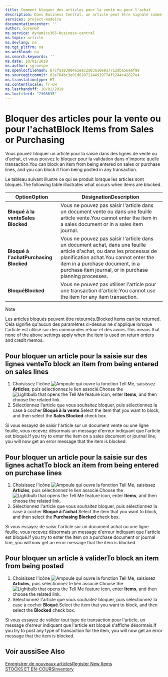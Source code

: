 ```yaml
---
title: Comment bloquer des articles pour la vente ou pour l'achat
description: Dans Business Central, un article peut être signalé comme bloqué pour la vente, bloqué pour l'achat ou bloqué dans tous les cas.
services: project-madeira
documentationcenter: ''
author: SorenGP
ms.service: dynamics365-business-central
ms.topic: article
ms.devlang: na
ms.tgt_pltfrm: na
ms.workload: na
ms.search.keywords: ''
ms.date: 10/01/2019
ms.author: sgroespe
ms.openlocfilehash: 87cfa1830e461eac2a03a10e917712dba56eaf98
ms.sourcegitcommit: 02e704bc3e01d62072144919774f1244c42827e4
ms.translationtype: HT
ms.contentlocale: fr-CH
ms.lasthandoff: 10/01/2019
ms.locfileid: "2308635"
---
```

# <a name="block-items-from-sales-or-purchasing"></a><span data-ttu-id="1dab6-103">Bloquer des articles pour la vente ou pour l'achat</span><span class="sxs-lookup"><span data-stu-id="1dab6-103">Block Items from Sales or Purchasing</span></span>
<span data-ttu-id="1dab6-104">Vous pouvez bloquer un article pour la saisie dans des lignes de vente ou d'achat, et vous pouvez le bloquer pour la validation dans n'importe quelle transaction.</span><span class="sxs-lookup"><span data-stu-id="1dab6-104">You can block an item from being entered on sales or purchase lines, and you can block it from being posted in any transaction.</span></span>  

<span data-ttu-id="1dab6-105">Le tableau suivant illustre ce qui se produit lorsque les articles sont bloqués.</span><span class="sxs-lookup"><span data-stu-id="1dab6-105">The following table illustrates what occurs when items are blocked.</span></span>  

|<span data-ttu-id="1dab6-106">Option</span><span class="sxs-lookup"><span data-stu-id="1dab6-106">Option</span></span>|<span data-ttu-id="1dab6-107">Désignation</span><span class="sxs-lookup"><span data-stu-id="1dab6-107">Description</span></span>|  
|--------------------|------------|  
|<span data-ttu-id="1dab6-108">**Bloqué à la vente**</span><span class="sxs-lookup"><span data-stu-id="1dab6-108">**Sales Blocked**</span></span>|<span data-ttu-id="1dab6-109">Vous ne pouvez pas saisir l'article dans un document vente ou dans une feuille article vente.</span><span class="sxs-lookup"><span data-stu-id="1dab6-109">You cannot enter the item in a sales document or in a sales item journal.</span></span>|  
|<span data-ttu-id="1dab6-110">**Bloqué à l'achat**</span><span class="sxs-lookup"><span data-stu-id="1dab6-110">**Purchasing Blocked**</span></span>|<span data-ttu-id="1dab6-111">Vous ne pouvez pas saisir l'article dans un document achat, dans une feuille article d'achat, ou dans les processus de planification achat.</span><span class="sxs-lookup"><span data-stu-id="1dab6-111">You cannot enter the item in a purchase document, in a purchase item journal, or in purchase planning processes.</span></span>|  
|<span data-ttu-id="1dab6-112">**Bloqué**</span><span class="sxs-lookup"><span data-stu-id="1dab6-112">**Blocked**</span></span>|<span data-ttu-id="1dab6-113">Vous ne pouvez pas utiliser l'article pour une transaction d'article.</span><span class="sxs-lookup"><span data-stu-id="1dab6-113">You cannot use the item for any item transaction.</span></span>|  

> [!NOTE]
> <span data-ttu-id="1dab6-114">Les articles bloqués peuvent être retournés.</span><span class="sxs-lookup"><span data-stu-id="1dab6-114">Blocked items can be returned.</span></span> <span data-ttu-id="1dab6-115">Cela signifie qu'aucun des paramètres ci-dessus ne s'applique lorsque l'article est utilisé sur des commandes retour et des avoirs.</span><span class="sxs-lookup"><span data-stu-id="1dab6-115">This means that none of the above settings apply when the item is used on return orders and credit memos.</span></span>

## <a name="to-block-an-item-from-being-entered-on-sales-lines"></a><span data-ttu-id="1dab6-116">Pour bloquer un article pour la saisie sur des lignes vente</span><span class="sxs-lookup"><span data-stu-id="1dab6-116">To block an item from being entered on sales lines</span></span>  

1.  <span data-ttu-id="1dab6-117">Choisissez l'icône ![Ampoule qui ouvre la fonction Tell Me](media/ui-search/search_small.png "Dites-moi ce que vous voulez faire"), saisissez **Articles**, puis sélectionnez le lien associé.</span><span class="sxs-lookup"><span data-stu-id="1dab6-117">Choose the ![Lightbulb that opens the Tell Me feature](media/ui-search/search_small.png "Tell me what you want to do") icon, enter **Items**, and then choose the related link.</span></span>  
2.  <span data-ttu-id="1dab6-118">Sélectionnez l'article que vous souhaitez bloquer, puis sélectionnez la case à cocher **Bloqué à la vente**.</span><span class="sxs-lookup"><span data-stu-id="1dab6-118">Select the item that you want to block, and then select the **Sales Blocked** check box.</span></span>  

<span data-ttu-id="1dab6-119">Si vous essayez de saisir l'article sur un document vente ou une ligne feuille, vous recevez désormais un message d'erreur indiquant que l'article est bloqué.</span><span class="sxs-lookup"><span data-stu-id="1dab6-119">If you try to enter the item on a sales document or journal line, you will now get an error message that the item is blocked.</span></span>

## <a name="to-block-an-item-from-being-entered-on-purchase-lines"></a><span data-ttu-id="1dab6-120">Pour bloquer un article pour la saisie sur des lignes achat</span><span class="sxs-lookup"><span data-stu-id="1dab6-120">To block an item from being entered on purchase lines</span></span>  

1.  <span data-ttu-id="1dab6-121">Choisissez l'icône ![Ampoule qui ouvre la fonction Tell Me](media/ui-search/search_small.png "Dites-moi ce que vous voulez faire"), saisissez **Articles**, puis sélectionnez le lien associé.</span><span class="sxs-lookup"><span data-stu-id="1dab6-121">Choose the ![Lightbulb that opens the Tell Me feature](media/ui-search/search_small.png "Tell me what you want to do") icon, enter **Items**, and then choose the related link.</span></span>  
2.  <span data-ttu-id="1dab6-122">Sélectionnez l'article que vous souhaitez bloquer, puis sélectionnez la case à cocher **Bloqué à l'achat**.</span><span class="sxs-lookup"><span data-stu-id="1dab6-122">Select the item that you want to block, and then select the **Purchasing Blocked** check box.</span></span>  

<span data-ttu-id="1dab6-123">Si vous essayez de saisir l'article sur un document achat ou une ligne feuille, vous recevez désormais un message d'erreur indiquant que l'article est bloqué.</span><span class="sxs-lookup"><span data-stu-id="1dab6-123">If you try to enter the item on a purchase document or journal line, you will now get an error message that the item is blocked.</span></span>

## <a name="to-block-an-item-from-being-posted"></a><span data-ttu-id="1dab6-124">Pour bloquer un article à valider</span><span class="sxs-lookup"><span data-stu-id="1dab6-124">To block an item from being posted</span></span>
1. <span data-ttu-id="1dab6-125">Choisissez l'icône ![Ampoule qui ouvre la fonction Tell Me](media/ui-search/search_small.png "Dites-moi ce que vous voulez faire"), saisissez **Articles**, puis sélectionnez le lien associé.</span><span class="sxs-lookup"><span data-stu-id="1dab6-125">Choose the ![Lightbulb that opens the Tell Me feature](media/ui-search/search_small.png "Tell me what you want to do") icon, enter **Items**, and then choose the related link.</span></span>
2. <span data-ttu-id="1dab6-126">Sélectionnez l'article que vous souhaitez bloquer, puis sélectionnez la case à cocher **Bloqué**.</span><span class="sxs-lookup"><span data-stu-id="1dab6-126">Select the item that you want to block, and then select the **Blocked** check box.</span></span>

<span data-ttu-id="1dab6-127">Si vous essayez de valider tout type de transaction pour l'article, un message d'erreur indiquant que l'article est bloqué s'affiche désormais.</span><span class="sxs-lookup"><span data-stu-id="1dab6-127">If you try to post any type of transaction for the item, you will now get an error message that the item is blocked.</span></span>

## <a name="see-also"></a><span data-ttu-id="1dab6-128">Voir aussi</span><span class="sxs-lookup"><span data-stu-id="1dab6-128">See Also</span></span>  
[<span data-ttu-id="1dab6-129">Enregistrer de nouveaux articles</span><span class="sxs-lookup"><span data-stu-id="1dab6-129">Register New Items</span></span>](inventory-how-register-new-items.md)  
[<span data-ttu-id="1dab6-130">STOCKS ET EN-COURS</span><span class="sxs-lookup"><span data-stu-id="1dab6-130">Inventory</span></span>](inventory-manage-inventory.md)  
